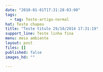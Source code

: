 ```yaml
---
date: "2010-01-01T17:31:28-03:00"
tags:
  - tag: Teste-artigo-normal
hat: Teste chapeu
title: "Teste titulo 29/10/2014 17:31:19"
support_line: Teste linha fina
menu: meio ambiente
layout: post
files: []
published: false
images_hd: ""

---
```

